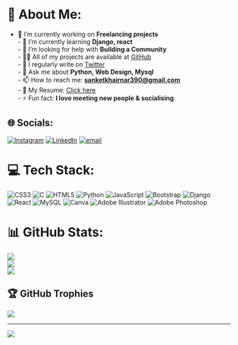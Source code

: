 # 💫 About Me:
- 🔭 I’m currently working on **Freelancing projects**<br>- 🌱 I’m currently learning **Django, react**<br>- 🤝 I’m looking for help with **Building a Community**<br>- 👨‍💻 All of my projects are available at [GitHub](https://github.com/ishwar1210)<br>- 📝 I regularly write on [Twitter]()<br>- 💬 Ask me about **Python, Web Design, Mysql**<br>- 📫 How to reach me: **sanketkhairnar390@gmail.com**<br>- 📄 My Resume: [Click here]()<br>- ⚡ Fun fact: **I love meeting new people & socialising**<br>


## 🌐 Socials:
[![Instagram](https://img.shields.io/badge/Instagram-%23E4405F.svg?logo=Instagram&logoColor=white)](https://instagram.com/mr_sanket_khairnar_04) [![LinkedIn](https://img.shields.io/badge/LinkedIn-%230077B5.svg?logo=linkedin&logoColor=white)](https://linkedin.com/in/ishwar-khairnar) [![email](https://img.shields.io/badge/Email-D14836?logo=gmail&logoColor=white)](mailto:sanketkhairnar390@gmail.com) 

# 💻 Tech Stack:
![CSS3](https://img.shields.io/badge/css3-%231572B6.svg?style=plastic&logo=css3&logoColor=white) ![C](https://img.shields.io/badge/c-%2300599C.svg?style=plastic&logo=c&logoColor=white) ![HTML5](https://img.shields.io/badge/html5-%23E34F26.svg?style=plastic&logo=html5&logoColor=white) ![Python](https://img.shields.io/badge/python-3670A0?style=plastic&logo=python&logoColor=ffdd54) ![JavaScript](https://img.shields.io/badge/javascript-%23323330.svg?style=plastic&logo=javascript&logoColor=%23F7DF1E) ![Bootstrap](https://img.shields.io/badge/bootstrap-%238511FA.svg?style=plastic&logo=bootstrap&logoColor=white) ![Django](https://img.shields.io/badge/django-%23092E20.svg?style=plastic&logo=django&logoColor=white) ![React](https://img.shields.io/badge/react-%2320232a.svg?style=plastic&logo=react&logoColor=%2361DAFB) ![MySQL](https://img.shields.io/badge/mysql-4479A1.svg?style=plastic&logo=mysql&logoColor=white) ![Canva](https://img.shields.io/badge/Canva-%2300C4CC.svg?style=plastic&logo=Canva&logoColor=white) ![Adobe Illustrator](https://img.shields.io/badge/adobe%20illustrator-%23FF9A00.svg?style=plastic&logo=adobe%20illustrator&logoColor=white) ![Adobe Photoshop](https://img.shields.io/badge/adobe%20photoshop-%2331A8FF.svg?style=plastic&logo=adobe%20photoshop&logoColor=white)
# 📊 GitHub Stats:
![](https://github-readme-stats.vercel.app/api?username=ishwar1210&theme=dark&hide_border=true&include_all_commits=false&count_private=true)<br/>
![](https://nirzak-streak-stats.vercel.app/?user=ishwar1210&theme=dark&hide_border=true)<br/>
![](https://github-readme-stats.vercel.app/api/top-langs/?username=ishwar1210&theme=dark&hide_border=true&include_all_commits=false&count_private=true&layout=compact)

## 🏆 GitHub Trophies
![](https://github-profile-trophy.vercel.app/?username=ishwar1210&theme=rose_pine&no-frame=false&no-bg=true&margin-w=4)

---
[![](https://visitcount.itsvg.in/api?id=ishwar1210&icon=0&color=5)](https://visitcount.itsvg.in)

<!-- Proudly created with GPRM ( https://gprm.itsvg.in ) -->
